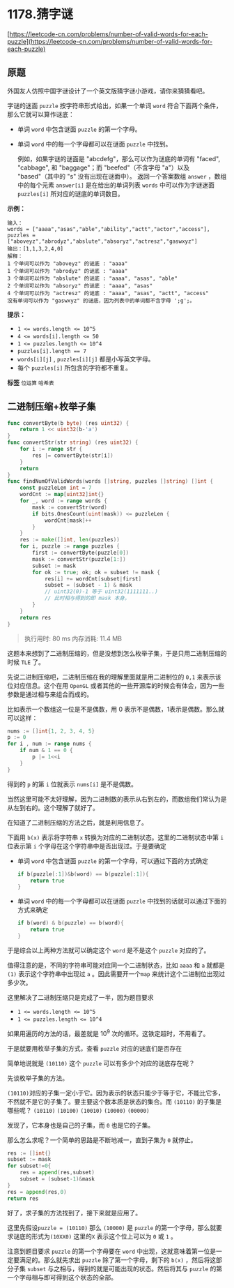 # 1178.猜字谜
[https://leetcode-cn.com/problems/number-of-valid-words-for-each-puzzle](https://leetcode-cn.com/problems/number-of-valid-words-for-each-puzzle) 
## 原题
外国友人仿照中国字谜设计了一个英文版猜字谜小游戏，请你来猜猜看吧。

字谜的迷面 `puzzle` 按字符串形式给出，如果一个单词 `word` 符合下面两个条件，那么它就可以算作谜底：
- 单词 `word` 中包含谜面 `puzzle` 的第一个字母。
- 单词 `word` 中的每一个字母都可以在谜面 `puzzle` 中找到。

	例如，如果字谜的谜面是 "abcdefg"，那么可以作为谜底的单词有 "faced", "cabbage", 和 "baggage"；而 "beefed"（不含字母 "a"）以及 "based"（其中的 "s" 没有出现在谜面中）。
返回一个答案数组 `answer` ，数组中的每个元素 `answer[i]` 是在给出的单词列表 `words` 中可以作为字谜迷面 `puzzles[i]` 所对应的谜底的单词数目。

 

 **示例：** 

```
输入：
words = ["aaaa","asas","able","ability","actt","actor","access"], 
puzzles = ["aboveyz","abrodyz","abslute","absoryz","actresz","gaswxyz"]
输出：[1,1,3,2,4,0]
解释：
1 个单词可以作为 "aboveyz" 的谜底 : "aaaa" 
1 个单词可以作为 "abrodyz" 的谜底 : "aaaa"
3 个单词可以作为 "abslute" 的谜底 : "aaaa", "asas", "able"
2 个单词可以作为 "absoryz" 的谜底 : "aaaa", "asas"
4 个单词可以作为 "actresz" 的谜底 : "aaaa", "asas", "actt", "access"
没有单词可以作为 "gaswxyz" 的谜底，因为列表中的单词都不含字母 ';g';。

```


 **提示：** 
-  `1 <= words.length <= 10^5` 
-  `4 <= words[i].length <= 50` 
-  `1 <= puzzles.length <= 10^4` 
-  `puzzles[i].length == 7` 
-  `words[i][j]` , `puzzles[i][j]` 都是小写英文字母。
- 每个 `puzzles[i]` 所包含的字符都不重复。

**标签**
`位运算` `哈希表` 


## 二进制压缩+枚举子集
```go
func convertByte(b byte) (res uint32) {
	return 1 << uint32(b-'a')
}
func convertStr(str string) (res uint32) {
	for i := range str {
		res |= convertByte(str[i])
	}
	return
}
func findNumOfValidWords(words []string, puzzles []string) []int {
	const puzzleLen int = 7
	wordCnt := map[uint32]int{}
	for _, word := range words {
		mask := convertStr(word)
		if bits.OnesCount(uint(mask)) <= puzzleLen {
			wordCnt[mask]++
		}
	}
	res := make([]int, len(puzzles))
	for i, puzzle := range puzzles {
		first := convertByte(puzzle[0])
		mask := convertStr(puzzle[1:])
		subset := mask
		for ok := true; ok; ok = subset != mask {
			res[i] += wordCnt[subset|first]
			subset = (subset - 1) & mask
			// uint32(0)-1 等于 uint32(1111111..)
			// 此时相与得到的即 mask 本身。
		}
	}
	return res
}
```
>执行用时: 80 ms
内存消耗: 11.4 MB

这题本来想到了二进制压缩的，但是没想到怎么枚举子集，于是只用二进制压缩的时候 `TLE` 了。

先说二进制压缩吧，二进制压缩在我的理解里面就是用二进制位的 `0,1` 来表示该位对应信息。这个在用 `OpenGL` 或者其他的一些开源库的时候会有体会，因为一些参数是通过相与来组合而成的。

比如表示一个数组这一位是不是偶数，用 0 表示不是偶数，1表示是偶数。那么就可以这样：

```go
nums := []int{1, 2, 3, 4, 5}
p := 0
for i , num := range nums {
	if num & 1 == 0 {
		p |= 1<<i 
	}
}
```

得到的 `p` 的第 `i` 位就表示 `nums[i]` 是不是偶数。

当然这里可能不太好理解，因为二进制数的表示从右到左的，而数组我们常认为是从左到右的。这个理解了就好了。

在知道了二进制压缩的方法之后，就是利用信息了。

下面用 `b(x)` 表示将字符串 `x` 转换为对应的二进制状态。这里的二进制状态中第 `i` 位表示第 `i` 个字母在这个字符串中是否出现过。于是要确定

- 单词 `word` 中包含谜面 `puzzle` 的第一个字母，可以通过下面的方式确定

  ```go
  if b(puzzle[:1])&b(word) == b(puzzle[:1]){
      return true
  }
  ```

  

- 单词 `word` 中的每一个字母都可以在谜面 `puzzle` 中找到的话就可以通过下面的方式来确定

	```go
	if b(word) & b(puzzle) == b(word){
		return true
	}
	```

于是综合以上两种方法就可以确定这个 `word` 是不是这个 `puzzle` 对应的了。

值得注意的是，不同的字符串可能对应同一个二进制状态，比如 `aaaa` 和 `a` 就都是`(1)` 表示这个字符串中出现过 `a` 。因此需要开一个`map` 来统计这个二进制位出现过多少次。

这里解决了二进制压缩只是完成了一半，因为题目要求

- `1 <= words.length <= 10^5`
- `1 <= puzzles.length <= 10^4`

如果用遍历的方法的话，最差就是 $10^9$ 次的循环。这铁定超时，不用看了。

于是就要用枚举子集的方式，查看 `puzzle` 对应的谜底们是否存在

简单地说就是 `(10110)` 这个 `puzzle` 可以有多少个对应的谜底存在呢？

先谈枚举子集的方法。

`(10110)`对应的子集一定小于它。因为表示的状态只能少于等于它，不能比它多，不然就不是它的子集了。要主要这个数本质是状态的集合。而 `(10110)` 的子集是哪些呢？ `(10110)` `(10100)` `(10010)` `(10000)` `(00000)`

发现了，它本身也是自己的子集，而 `0` 也是它的子集。

那么怎么求呢？一个简单的思路是不断地减一，直到子集为 `0` 就停止。

```go
res := []int{}
subset := mask 
for subset!=0{
	res = append(res,subset)
	subset = (subset-1)&mask
}
res = append(res,0)
return res
```

好了，求子集的方法找到了，接下来就是应用了。

这里先假设`puzzle = (10110)` 那么 `(10000)` 是 `puzzle` 的第一个字母，那么就要求谜底的形式为`(10XX0)` 这里的`X` 表示这个位上可以为 `0` 或 `1` 。

注意到题目要求 `puzzle` 的第一个字母要在 `word` 中出现，这就意味着第一位是一定要满足的。那么就先求出 `puzzle` 除了第一个字母，剩下的 `b(x)` ，然后将这部分子集 `subset` 与之相与，得到的就是可能出现的状态。然后将其与 `puzzle` 的第一个字母相与即可得到这个状态的全部。

